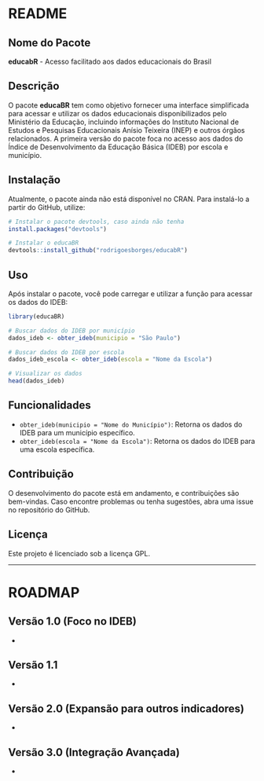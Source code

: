 # README

## Nome do Pacote

**educabR** - Acesso facilitado aos dados educacionais do Brasil

## Descrição

O pacote **educaBR** tem como objetivo fornecer uma interface simplificada para acessar e utilizar os dados educacionais disponibilizados pelo Ministério da Educação, incluindo informações do Instituto Nacional de Estudos e Pesquisas Educacionais Anísio Teixeira (INEP) e outros órgãos relacionados. A primeira versão do pacote foca no acesso aos dados do Índice de Desenvolvimento da Educação Básica (IDEB) por escola e município.

## Instalação

Atualmente, o pacote ainda não está disponível no CRAN. Para instalá-lo a partir do GitHub, utilize:

```r
# Instalar o pacote devtools, caso ainda não tenha
install.packages("devtools")

# Instalar o educaBR
devtools::install_github("rodrigoesborges/educabR")
```

## Uso

Após instalar o pacote, você pode carregar e utilizar a função para acessar os dados do IDEB:

```r
library(educaBR)

# Buscar dados do IDEB por município
dados_ideb <- obter_ideb(municipio = "São Paulo")

# Buscar dados do IDEB por escola
dados_ideb_escola <- obter_ideb(escola = "Nome da Escola")

# Visualizar os dados
head(dados_ideb)
```

## Funcionalidades

- `obter_ideb(municipio = "Nome do Município")`: Retorna os dados do IDEB para um município específico.
- `obter_ideb(escola = "Nome da Escola")`: Retorna os dados do IDEB para uma escola específica.

## Contribuição

O desenvolvimento do pacote está em andamento, e contribuições são bem-vindas. Caso encontre problemas ou tenha sugestões, abra uma issue no repositório do GitHub.

## Licença

Este projeto é licenciado sob a licença GPL.

---

# ROADMAP

## Versão 1.0 (Foco no IDEB)

-

## Versão 1.1

-

## Versão 2.0 (Expansão para outros indicadores)

-

## Versão 3.0 (Integração Avançada)

-

